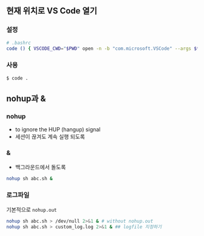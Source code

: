 ## 현재 위치로 VS Code 열기 

### 설정
```sh
# .bashrc 
code () { VSCODE_CWD="$PWD" open -n -b "com.microsoft.VSCode" --args $* ;}
```

### 사용 
```sh
$ code .
```

## nohup과 &

### nohup
- to ignore the HUP (hangup) signal
- 세션이 끊겨도 계속 실행 되도록 

### & 
- 백그라운드에서 돌도록 

```sh
nohup sh abc.sh & 
```

### 로그파일 

기본적으로 `nohup.out`

```sh
nohup sh abc.sh > /dev/null 2>&1 & # without nohup.out
nohup sh abc.sh > custom_log.log 2>&1 & ## logfile 지정하기 
```
